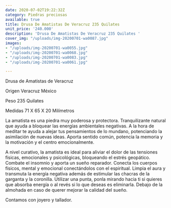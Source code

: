 ```yaml
---
date: 2020-07-02T19:22:32Z
category: Piedras preciosas
available: true
title: Drusa De Amatistas De Veracruz 235 Quilates
unit_price: '240.000'
description: 'Drusa De Amatistas De Veracruz 235 Quilates '
cover_img: "/uploads/img-20200701-wa0087.jpg"
images:
- "/uploads/img-20200701-wa0055.jpg"
- "/uploads/img-20200701-wa0068.jpg"
- "/uploads/img-20200701-wa0083.jpg"
- "/uploads/img-20200701-wa0061.jpg"

---
```

Drusa de Amatistas de Veracruz

Origen Veracruz México

Peso 235 Quilates

Medidas 71 X 65 X 20 Milímetros

La amatista es una piedra muy poderosa y protectora. Tranquilizante natural que ayuda a bloquear las energías ambientales negativas. A la hora de meditar te ayuda a alejar tus pensamientos de lo mundano, potenciando la asimilación de nuevas ideas. Aporta sentido común, potencia la memoria y la motivación y el centro emocionalmente.

A nivel curativo, la amatista es ideal para aliviar el dolor de las tensiones físicas, emocionales y psicológicas, bloqueando el estrés geopático. Combate el insomnio y aporta un sueño reparador. Conecta los cuerpos físicos, mental y emocional conectándolos con el espiritual. Limpia el aura y transmuta la energía negativa además de estimular las chacras de la garganta y la coronilla. Utilizar una punta, ponla mirando hacia ti si quieres que absorba energía o al revés si lo que deseas es eliminarla. Debajo de la almohada en caso de querer mejorar la calidad del sueño.

Contamos con joyero y tallador.